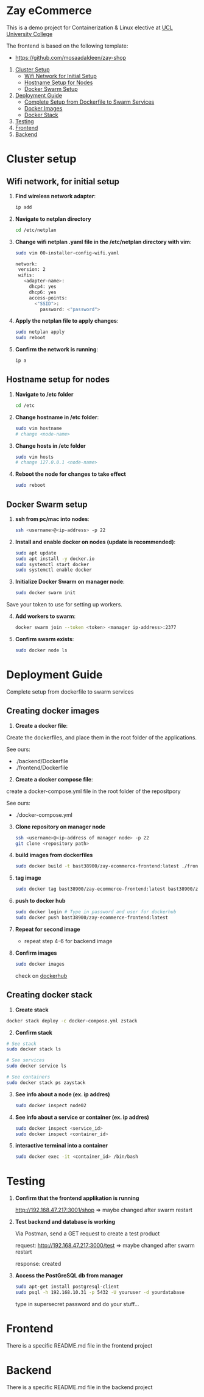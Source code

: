 # Zay eCommerce

This is a demo project for Containerization & Linux elective at [UCL University College](https://ucl.dk)

The frontend is based on the following template:

* https://github.com/mosaadaldeen/zay-shop

1. [Cluster Setup](#cluster-setup)
   - [Wifi Network for Initial Setup](#wifi-network-for-initial-setup)
   - [Hostname Setup for Nodes](#hostname-setup-for-nodes)
   - [Docker Swarm Setup](#docker-swarm-setup)
2. [Deployment Guide](#Deployment-guide)
   - [Complete Setup from Dockerfile to Swarm Services](#complete-setup-from-dockerfile-to-swarm-services)
   - [Docker Images](#docker-images)
   - [Docker Stack](#docker-stack)
3. [Testing](#testing)
4. [Frontend](#frontend)
5. [Backend](#backend)



# Cluster setup

## Wifi network, for initial setup

1. **Find wireless network adapter**: 
   ```bash
   ip add
   ```

2. **Navigate to netplan directory**
   ```bash
   cd /etc/netplan
   ```

3. **Change wifi netplan .yaml file in the /etc/netplan directory with vim**: 
   ```bash
   sudo vim 00-installer-config-wifi.yaml

   network:
    version: 2
    wifis:
      <adapter-name>:
        dhcp4: yes
        dhcp6: yes
        access-points:
          <"SSID">:
            password: <"password">
   ```

4. **Apply the netplan file to apply changes**: 
   ```bash
   sudo netplan apply
   sudo reboot
   ```

5. **Confirm the network is running**:
   ```bash
   ip a
   ```


## Hostname setup for nodes

1. **Navigate to /etc folder**
   ```bash
   cd /etc
   ```

2. **Change hostname in /etc folder**: 
   ```bash
   sudo vim hostname
   # change <node-name>
   ```

3. **Change hosts in /etc folder**
   ```bash
   sudo vim hosts
   # change 127.0.0.1 <node-name>
   ```

4. **Reboot the node for changes to take effect**
   ```bash
   sudo reboot
   ```


## Docker Swarm setup

1. **ssh from pc/mac into nodes**: 
   ```bash
   ssh <username>@<ip-address> -p 22
   ```

2. **Install and enable docker on nodes (update is recommended)**:
   ```bash
   sudo apt update
   sudo apt install -y docker.io 
   sudo systemctl start docker
   sudo systemctl enable docker
   ```

3. **Initialize Docker Swarm on manager node**: 
   ```bash
   sudo docker swarm init
   ```

Save your token to use for setting up workers.

4. **Add workers to swarm**:
   ```bash
   docker swarm join --token <token> <manager ip-address>:2377
   ```

5. **Confirm swarm exists**:
   ```bash
   sudo docker node ls
   ```



# Deployment Guide

Complete setup from dockerfile to swarm services

## Creating docker images

1. **Create a docker file**:

Create the dockerfiles, and place them in the root folder of the applications.

See ours:
* ./backend/Dockerfile
* ./frontend/Dockerfile

2. **Create a docker compose file**:

create a docker-compose.yml file in the root folder of the repositpory

See ours:
* ./docker-compose.yml

3. **Clone repository on manager node**
   ```bash
   ssh <username>@<ip-address of manager node> -p 22
   git clone <repository path>
   ```

4. **build images from dockerfiles**
   ```bash
   sudo docker build -t bast38900/zay-ecommerce-frontend:latest ./frontend
   ```

5. **tag image**
   ```bash
   sudo docker tag bast38900/zay-ecommerce-frontend:latest bast38900/zay-ecommerce-frontend:latest
   ```

6. **push to docker hub**
   ```bash
   sudo docker login # Type in password and user for dockerhub
   sudo docker push bast38900/zay-ecommerce-frontend:latest
   ```

7. **Repeat for second image**
   * repeat step 4-6 for backend image

8. **Confirm images**
   ```bash
   sudo docker images
   ```

   check on [dockerhub](https://hub.docker.com/)

## Creating docker stack

1.  **Create stack**
   ```bash
   docker stack deploy -c docker-compose.yml zstack
   ```

2.  **Confirm stack**
   ```bash
   # See stack
   sudo docker stack ls
   
   # See services
   sudo docker service ls

   # See containers
   sudo docker stack ps zaystack
   ```

3. **See info about a node (ex. ip addres)**
   ```bash
   sudo docker inspect node02
   ```
4. **See info about a service or container (ex. ip addres)**
   ```bash
   sudo docker inspect <service_id>
   sudo docker inspect <container_id>
   ```

5. **interactive terminal into a container**
   ```bash
   sudo docker exec -it <container_id> /bin/bash
   ```



# Testing

1. **Confirm that the frontend applikation is running**

   http://192.168.47.217:3001/shop => maybe changed after swarm restart

2. **Test backend and database is working**

   Via Postman, send a GET request to create a test product

   request: http://192.168.47.217:3000/test => maybe changed after swarm restart

   response: created

3. **Access the PostGreSQL db from manager**
   ```bash
   sudo apt-get install postgresql-client
   sudo psql -h 192.168.10.31 -p 5432 -U youruser -d yourdatabase
   ```

   type in supersecret password and do your stuff...



# Frontend

There is a specific README.md file in the frontend project



# Backend

There is a specific README.md file in the backend project
